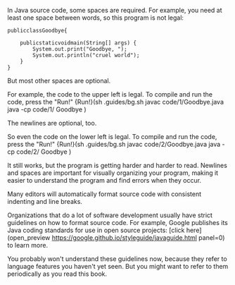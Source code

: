 In Java source code, some spaces are required. For example, you need at least one space between words, so this program is not legal:

```code
publicclassGoodbye{

    publicstaticvoidmain(String[] args) {
        System.out.print("Goodbye, ");
        System.out.println("cruel world");
    }
}
```

But most other spaces are optional.

For example, the code to the upper left is legal. To compile and run the code, press the "Run!"
{Run!}(sh .guides/bg.sh javac code/1/Goodbye.java java -cp code/1/ Goodbye )



The newlines are optional, too.

So even the code on the lower left is legal. To compile and run the code, press the "Run!"
{Run!}(sh .guides/bg.sh javac code/2/Goodbye.java java -cp code/2/ Goodbye )



It still works, but the program is getting harder and harder to read. Newlines and spaces are important for visually organizing your program, making it easier to understand the program and find errors when they occur.

Many editors will automatically format source code with consistent indenting and line breaks.






Organizations that do a lot of software development usually have strict guidelines on how to format source code. For example, Google publishes its Java coding standards for use in open source projects: [click here](open_preview https://google.github.io/styleguide/javaguide.html panel=0) to learn more.


You probably won't understand these guidelines now, because they refer to language features you haven't yet seen. But you might want to refer to them periodically as you read this book.
